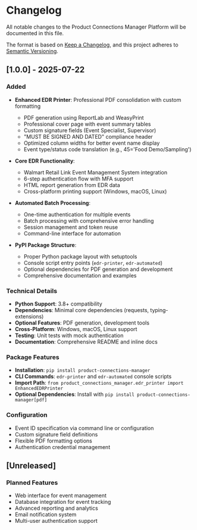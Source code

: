 # Changelog

All notable changes to the Product Connections Manager Platform will be documented in this file.

The format is based on [Keep a Changelog](https://keepachangelog.com/en/1.0.0/),
and this project adheres to [Semantic Versioning](https://semver.org/spec/v2.0.0.html).

## [1.0.0] - 2025-07-22

### Added
- **Enhanced EDR Printer**: Professional PDF consolidation with custom formatting
  - PDF generation using ReportLab and WeasyPrint
  - Professional cover page with event summary tables
  - Custom signature fields (Event Specialist, Supervisor)
  - "MUST BE SIGNED AND DATED" compliance header
  - Optimized column widths for better event name display
  - Event type/status code translation (e.g., 45='Food Demo/Sampling')

- **Core EDR Functionality**: 
  - Walmart Retail Link Event Management System integration
  - 6-step authentication flow with MFA support
  - HTML report generation from EDR data
  - Cross-platform printing support (Windows, macOS, Linux)

- **Automated Batch Processing**:
  - One-time authentication for multiple events
  - Batch processing with comprehensive error handling
  - Session management and token reuse
  - Command-line interface for automation

- **PyPI Package Structure**:
  - Proper Python package layout with setuptools
  - Console script entry points (`edr-printer`, `edr-automated`)
  - Optional dependencies for PDF generation and development
  - Comprehensive documentation and examples

### Technical Details
- **Python Support**: 3.8+ compatibility
- **Dependencies**: Minimal core dependencies (requests, typing-extensions)
- **Optional Features**: PDF generation, development tools
- **Cross-Platform**: Windows, macOS, Linux support
- **Testing**: Unit tests with mock authentication
- **Documentation**: Comprehensive README and inline docs

### Package Features
- **Installation**: `pip install product-connections-manager`
- **CLI Commands**: `edr-printer` and `edr-automated` console scripts  
- **Import Path**: `from product_connections_manager.edr_printer import EnhancedEDRPrinter`
- **Optional Dependencies**: Install with `pip install product-connections-manager[pdf]`

### Configuration
- Event ID specification via command line or configuration
- Custom signature field definitions
- Flexible PDF formatting options
- Authentication credential management

## [Unreleased]

### Planned Features
- Web interface for event management
- Database integration for event tracking
- Advanced reporting and analytics
- Email notification system
- Multi-user authentication support
